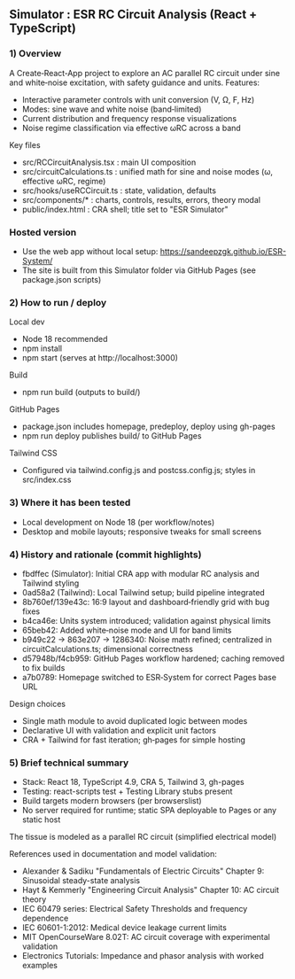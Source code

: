 ## Simulator : ESR RC Circuit Analysis (React + TypeScript)

### 1) Overview
A Create‑React‑App project to explore an AC parallel RC circuit under sine and white‑noise excitation, with safety guidance and units. Features:
- Interactive parameter controls with unit conversion (V, Ω, F, Hz)
- Modes: sine wave and white noise (band‑limited)
- Current distribution and frequency response visualizations
- Noise regime classification via effective ωRC across a band

Key files
- src/RCCircuitAnalysis.tsx : main UI composition
- src/circuitCalculations.ts : unified math for sine and noise modes (ω, effective ωRC, regime)
- src/hooks/useRCCircuit.ts : state, validation, defaults
- src/components/* : charts, controls, results, errors, theory modal
- public/index.html : CRA shell; title set to "ESR Simulator"

### Hosted version
- Use the web app without local setup: https://sandeepzgk.github.io/ESR-System/
- The site is built from this Simulator folder via GitHub Pages (see package.json scripts)


### 2) How to run / deploy
Local dev
- Node 18 recommended
- npm install
- npm start (serves at http://localhost:3000)

Build
- npm run build (outputs to build/)

GitHub Pages
- package.json includes homepage, predeploy, deploy using gh-pages
- npm run deploy publishes build/ to GitHub Pages

Tailwind CSS
- Configured via tailwind.config.js and postcss.config.js; styles in src/index.css


### 3) Where it has been tested
- Local development on Node 18 (per workflow/notes)
- Desktop and mobile layouts; responsive tweaks for small screens


### 4) History and rationale (commit highlights)
- fbdffec (Simulator): Initial CRA app with modular RC analysis and Tailwind styling
- 0ad58a2 (Tailwind): Local Tailwind setup; build pipeline integrated
- 8b760ef/139e43c: 16:9 layout and dashboard‑friendly grid with bug fixes
- b4ca46e: Units system introduced; validation against physical limits
- 65beb42: Added white‑noise mode and UI for band limits
- b949c22 → 863e207 → 1286340: Noise math refined; centralized in circuitCalculations.ts; dimensional correctness
- d57948b/f4cb959: GitHub Pages workflow hardened; caching removed to fix builds
- a7b0789: Homepage switched to ESR‑System for correct Pages base URL

Design choices
- Single math module to avoid duplicated logic between modes
- Declarative UI with validation and explicit unit factors
- CRA + Tailwind for fast iteration; gh‑pages for simple hosting


### 5) Brief technical summary
- Stack: React 18, TypeScript 4.9, CRA 5, Tailwind 3, gh-pages
- Testing: react-scripts test + Testing Library stubs present
- Build targets modern browsers (per browserslist)
- No server required for runtime; static SPA deployable to Pages or any static host

The tissue is modeled as a parallel RC circuit (simplified electrical model)

References used in documentation and model validation:
- Alexander & Sadiku "Fundamentals of Electric Circuits" Chapter 9: Sinusoidal steady-state analysis
- Hayt & Kemmerly "Engineering Circuit Analysis" Chapter 10: AC circuit theory
- IEC 60479 series: Electrical Safety Thresholds and frequency dependence
- IEC 60601-1:2012: Medical device leakage current limits
- MIT OpenCourseWare 8.02T: AC circuit coverage with experimental validation
- Electronics Tutorials: Impedance and phasor analysis with worked examples

